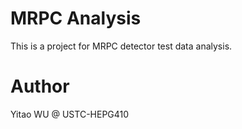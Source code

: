 # MRPC Analysis

This is a project for MRPC detector test data analysis.

# Author
Yitao WU @ USTC-HEPG410